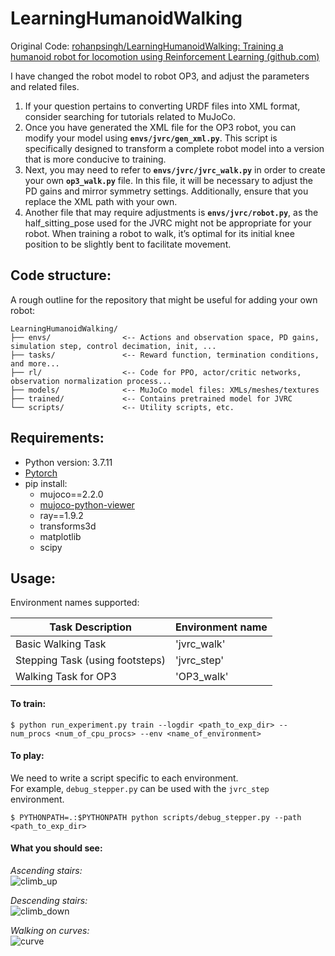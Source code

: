 # LearningHumanoidWalking

Original Code: [rohanpsingh/LearningHumanoidWalking: Training a humanoid robot for locomotion using Reinforcement Learning (github.com)](https://github.com/rohanpsingh/LearningHumanoidWalking)

I have changed the robot model to robot OP3, and adjust the parameters and related files.

1. If your question pertains to converting URDF files into XML format, consider searching for tutorials related to MuJoCo.
2. Once you have generated the XML file for the OP3 robot, you can modify your model using **`envs/jvrc/gen_xml.py`**. This script is specifically designed to transform a complete robot model into a version that is more conducive to training.
3. Next, you may need to refer to **`envs/jvrc/jvrc_walk.py`** in order to create your own **`op3_walk.py`** file. In this file, it will be necessary to adjust the PD gains and mirror symmetry settings. Additionally, ensure that you replace the XML path with your own.
4. Another file that may require adjustments is **`envs/jvrc/robot.py`**, as the half_sitting_pose used for the JVRC might not be appropriate for your robot. When training a robot to walk, it’s optimal for its initial knee position to be slightly bent to facilitate movement.

## Code structure:
A rough outline for the repository that might be useful for adding your own robot:
```
LearningHumanoidWalking/
├── envs/                <-- Actions and observation space, PD gains, simulation step, control decimation, init, ...
├── tasks/               <-- Reward function, termination conditions, and more...
├── rl/                  <-- Code for PPO, actor/critic networks, observation normalization process...
├── models/              <-- MuJoCo model files: XMLs/meshes/textures
├── trained/             <-- Contains pretrained model for JVRC
└── scripts/             <-- Utility scripts, etc.
```

## Requirements:
- Python version: 3.7.11  
- [Pytorch](https://pytorch.org/)
- pip install:
  - mujoco==2.2.0
  - [mujoco-python-viewer](https://github.com/rohanpsingh/mujoco-python-viewer)
  - ray==1.9.2
  - transforms3d
  - matplotlib
  - scipy

## Usage:

Environment names supported:  

| Task Description      | Environment name |
| ----------- | ----------- |
| Basic Walking Task   | 'jvrc_walk' |
| Stepping Task (using footsteps)  | 'jvrc_step' |
| Walking Task for OP3 | 'OP3_walk' |

#### **To train:**

```
$ python run_experiment.py train --logdir <path_to_exp_dir> --num_procs <num_of_cpu_procs> --env <name_of_environment>
```


#### **To play:**

We need to write a script specific to each environment.    
For example, `debug_stepper.py` can be used with the `jvrc_step` environment.  
```
$ PYTHONPATH=.:$PYTHONPATH python scripts/debug_stepper.py --path <path_to_exp_dir>
```

#### **What you should see:**

*Ascending stairs:*  
![climb_up](https://user-images.githubusercontent.com/16384313/180697513-25796b1a-87e0-4ab2-9e5f-d86c58ebea36.gif)

*Descending stairs:*  
![climb_down](https://user-images.githubusercontent.com/16384313/180697788-d1a2eec0-0d3d-451a-95e0-9f0e60191c34.gif)

*Walking on curves:*  
![curve](https://user-images.githubusercontent.com/16384313/180697266-7b44beb3-38bf-4494-b568-963919dc1106.gif)

